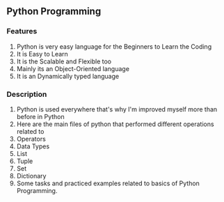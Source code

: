 ## Python Programming
### Features
1. Python is very easy language for the Beginners to Learn the Coding
2. It is Easy to Learn
3. It is the Scalable and Flexible too
4. Mainly its an Object-Oriented language
5. It is an Dynamically typed language
   
### Description
1. Python is used everywhere that's why I'm improved myself more than before in Python
2. Here are the main files of python that performed different operations related to
  1. Operators
  2. Data Types
  3. List
  4. Tuple
  5. Set
  6. Dictionary
3. Some tasks and practiced examples related to basics of Python Programming.
